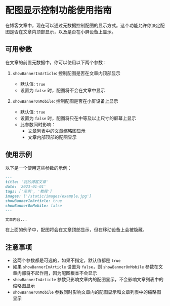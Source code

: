 # 配图显示控制功能使用指南

在博客文章中，现在可以通过元数据控制配图的显示方式。这个功能允许你决定配图是否在文章内顶部显示，以及是否在小屏设备上显示。

## 可用参数

在文章的前置元数据中，你可以使用以下两个参数：

1. `showBannerInArticle`: 控制配图是否在文章内顶部显示

   - 默认值: `true`
   - 设置为 `false` 时，配图将不会在文章中显示

2. `showBannerOnMobile`: 控制配图是否在小屏设备上显示
   - 默认值: `true`
   - 设置为 `false` 时，配图将只在中等及以上尺寸的屏幕上显示
   - 此参数同时影响：
     - 文章列表中的文章缩略图显示
     - 文章内部顶部的配图显示

## 使用示例

以下是一个使用这些参数的示例：

```markdown
---
title: '我的博客文章'
date: '2023-01-01'
tags: ['示例', '教程']
images: ['/static/images/example.jpg']
showBannerInArticle: true
showBannerOnMobile: false
---

文章内容...
```

在上面的例子中，配图将会在文章顶部显示，但在移动设备上会被隐藏。

## 注意事项

- 这两个参数都是可选的，如果不指定，默认值都是 `true`
- 如果 `showBannerInArticle` 设置为 `false`，则 `showBannerOnMobile` 参数在文章内部将不起作用，因为配图根本不会显示
- `showBannerInArticle` 参数只影响文章内的配图显示，不会影响文章列表中的缩略图显示
- `showBannerOnMobile` 参数同时影响文章内的配图显示和文章列表中的缩略图显示
